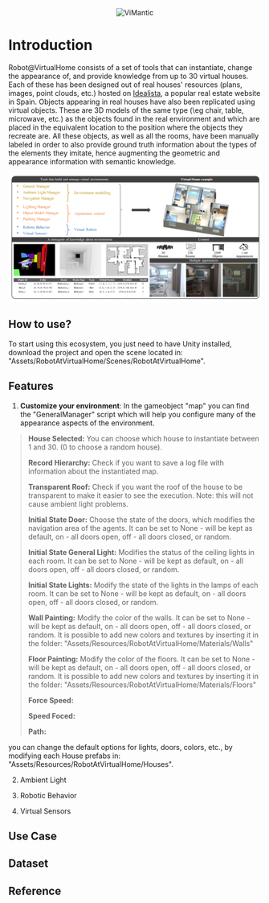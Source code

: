 <div align="center">
  <img src="https://github.com/DavidFernandezChaves/RobotAtVirtualHome/blob/main/Assets/Resources/RobotAtVirtualHome/Images/RobotAtVirtualHome.gif?raw=true" alt="ViMantic" width="400" height="200"/>
</div>

# Introduction
Robot@VirtualHome consists of a set of tools that can instantiate, change the appearance of, and provide knowledge from up to 30 virtual houses. Each of these has been designed out of real houses' resources (plans, images, point clouds, etc.) hosted on <a href="www.idealista.com">Idealista</a>, a popular real estate website in Spain. Objects appearing in real houses have also been replicated using virtual objects. These are 3D models of the same type (\eg chair, table, microwave, etc.) as the objects found in the real environment and which are placed in the equivalent location to the position where the objects they recreate are. All these objects, as well as all the rooms, have been manually labeled in order to also provide ground truth information about the types of the elements they imitate, hence augmenting the geometric and appearance information with semantic knowledge.

![Head Image](./Assets/Resources/RobotAtVirtualHome/Images/ImgExample.png)
  
## How to use?
  To start using this ecosystem, you just need to have Unity installed, download the project and open the scene located in: "Assets/RobotAtVirtualHome/Scenes/RobotAtVirtualHome".
  
  
## Features
1. **Customize your environment**:
In the gameobject "map" you can find the "GeneralManager" script which will help you configure many of the appearance aspects of the environment.

>**House Selected:** You can choose which house to instantiate between 1 and 30. (0 to choose a random house).
>
>**Record Hierarchy:** Check if you want to save a log file with information about the instantiated map.
>
>**Transparent Roof:** Check if you want the roof of the house to be transparent to make it easier to see the execution. Note: this will not cause ambient light problems.
>
>**Initial State Door:** Choose the state of the doors, which modifies the navigation area of the agents. It can be set to None - will be kept as default, on - all doors open, off - all doors closed, or random. 
>
>**Initial State General Light:** Modifies the status of the ceiling lights in each room. It can be set to None - will be kept as default, on - all doors open, off - all doors closed, or random.
>
>**Initial State Lights:** Modify the state of the lights in the lamps of each room. It can be set to None - will be kept as default, on - all doors open, off - all doors closed, or random.
>
>**Wall Painting:** Modify the color of the walls. It can be set to None - will be kept as default, on - all doors open, off - all doors closed, or random. It is possible to add new colors and textures by inserting it in the folder: "Assets/Resources/RobotAtVirtualHome/Materials/Walls"
>
>**Floor Painting:** Modify the color of the floors. It can be set to None - will be kept as default, on - all doors open, off - all doors closed, or random. It is possible to add new colors and textures by inserting it in the folder: "Assets/Resources/RobotAtVirtualHome/Materials/Floors"
>
>**Force Speed:**
>
>**Speed Foced:**
>
>**Path:**
        
  you can change the default options for lights, doors, colors, etc., by modifying each House prefabs in: "Assets/Resources/RobotAtVirtualHome/Houses".
  
  2. Ambient Light  

  
  3. Robotic Behavior
  
  4. Virtual Sensors
  
  
## Use Case

## Dataset

## Reference

